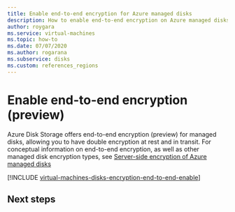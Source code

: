 ```yaml
---
title: Enable end-to-end encryption for Azure managed disks
description: How to enable end-to-end encryption on Azure managed disks.
author: roygara
ms.service: virtual-machines
ms.topic: how-to
ms.date: 07/07/2020
ms.author: rogarana
ms.subservice: disks
ms.custom: references_regions
---
```


# Enable end-to-end encryption (preview)

Azure Disk Storage offers end-to-end encryption (preview) for managed disks, allowing you to have double encryption at rest and in transit. For conceptual information on end-to-end encryption, as well as other managed disk encryption types, see [Server-side encryption of Azure managed disks](linux/disk-encryption.md#end-to-end-encryption)

[!INCLUDE [virtual-machines-disks-encryption-end-to-end-enable](../../includes/virtual-machines-disks-encryption-end-to-end-enable.md)]

## Next steps

